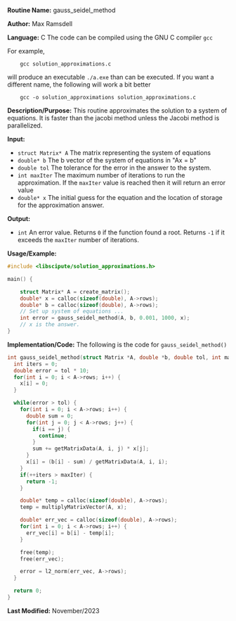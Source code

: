 **Routine Name:**           gauss_seidel_method

**Author:** Max Ramsdell

**Language:** C
The code can be compiled using the GNU C compiler `gcc`

For example,

```
    gcc solution_approximations.c
```

will produce an executable `./a.exe` than can be executed. If you want a different name, the following will work a bit
better

```
    gcc -o solution_approximations solution_approximations.c
```

**Description/Purpose:** 
This routine approximates the solution to a system of equations. It is
faster than the jacobi method unless the Jacobi method is parallelized.

**Input:** 
- `struct Matrix* A` The matrix representing the system of equations
- `double* b` The b vector of the system of equations in "Ax = b"
- `double tol` The tolerance for the error in the answer to the system.
- `int maxIter` The maximum number of iterations to run the approximation. If the
`maxIter` value is reached then it will return an error value
- `double* x` The initial guess for the equation and the location of storage for
the approximation answer.

**Output:** 
- `int` An error value. Returns `0` if the function found a root. Returns `-1` if
it exceeds the `maxIter` number of iterations.

**Usage/Example:**

```c
#include <libscipute/solution_approximations.h>

main() {

    struct Matrix* A = create_matrix();
    double* x = calloc(sizeof(double), A->rows);
    double* b = calloc(sizeof(double), A->rows);
    // Set up system of equations ...
    int error = gauss_seidel_method(A, b, 0.001, 1000, x);
    // x is the answer.
}
```

**Implementation/Code:** The following is the code for `gauss_seidel_method()`

```c
int gauss_seidel_method(struct Matrix *A, double *b, double tol, int maxIter, double *x) {
  int iters = 0;
  double error = tol * 10;
  for(int i = 0; i < A->rows; i++) {
    x[i] = 0;
  }

  while(error > tol) {
    for(int i = 0; i < A->rows; i++) {
      double sum = 0;
      for(int j = 0; j < A->rows; j++) {
        if(i == j) {
          continue;
        }
        sum += getMatrixData(A, i, j) * x[j];
      }
      x[i] = (b[i] - sum) / getMatrixData(A, i, i);
    }
    if(++iters > maxIter) {
      return -1;
    }

    double* temp = calloc(sizeof(double), A->rows);
    temp = multiplyMatrixVector(A, x);

    double* err_vec = calloc(sizeof(double), A->rows);
    for(int i = 0; i < A->rows; i++) {
      err_vec[i] = b[i] - temp[i];
    }

    free(temp);
    free(err_vec);

    error = l2_norm(err_vec, A->rows);
  }

  return 0;
}
```

**Last Modified:** November/2023
